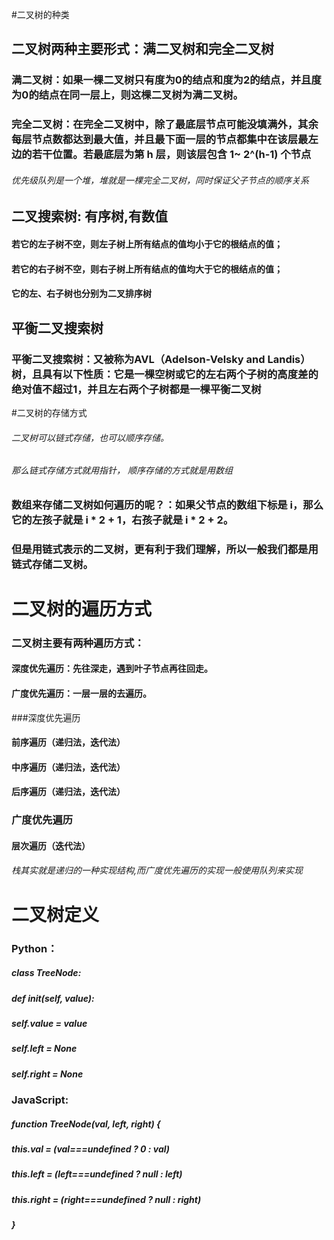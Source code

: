 #二叉树的种类

## 二叉树两种主要形式：满二叉树和完全二叉树

### 满二叉树：如果一棵二叉树只有度为0的结点和度为2的结点，并且度为0的结点在同一层上，则这棵二叉树为满二叉树。
### 完全二叉树：在完全二叉树中，除了最底层节点可能没填满外，其余每层节点数都达到最大值，并且最下面一层的节点都集中在该层最左边的若干位置。若最底层为第 h 层，则该层包含 1~ 2^(h-1) 个节点

###### 优先级队列是一个堆，堆就是一棵完全二叉树，同时保证父子节点的顺序关系

## 二叉搜索树: 有序树,有数值
#### 若它的左子树不空，则左子树上所有结点的值均小于它的根结点的值；
#### 若它的右子树不空，则右子树上所有结点的值均大于它的根结点的值；
#### 它的左、右子树也分别为二叉排序树

## 平衡二叉搜索树
### 平衡二叉搜索树：又被称为AVL（Adelson-Velsky and Landis）树，且具有以下性质：它是一棵空树或它的左右两个子树的高度差的绝对值不超过1，并且左右两个子树都是一棵平衡二叉树

#二叉树的存储方式
###### 二叉树可以链式存储，也可以顺序存储。
###### 那么链式存储方式就用指针， 顺序存储的方式就是用数组

### 数组来存储二叉树如何遍历的呢？：如果父节点的数组下标是 i，那么它的左孩子就是 i * 2 + 1，右孩子就是 i * 2 + 2。
### 但是用链式表示的二叉树，更有利于我们理解，所以一般我们都是用链式存储二叉树。

# 二叉树的遍历方式
### 二叉树主要有两种遍历方式：
#### 深度优先遍历：先往深走，遇到叶子节点再往回走。
#### 广度优先遍历：一层一层的去遍历。

###深度优先遍历
#### 前序遍历（递归法，迭代法）
#### 中序遍历（递归法，迭代法）
#### 后序遍历（递归法，迭代法）
### 广度优先遍历
#### 层次遍历（迭代法）

###### 栈其实就是递归的一种实现结构,而广度优先遍历的实现一般使用队列来实现

# 二叉树定义
### Python：
##### class TreeNode:
#####     def __init__(self, value):
#####         self.value = value
#####         self.left = None
#####         self.right = None
        
### JavaScript:
##### function TreeNode(val, left, right) {
#####     this.val = (val===undefined ? 0 : val)
#####     this.left = (left===undefined ? null : left)
#####     this.right = (right===undefined ? null : right)
##### }







